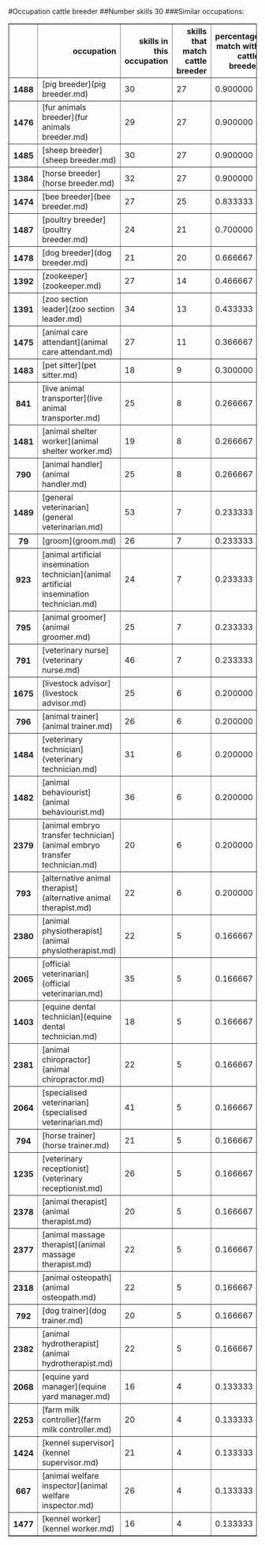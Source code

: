 #Occupation cattle breeder
##Number skills 30
###Similar occupations:
<table border="1" class="dataframe">
  <thead>
    <tr style="text-align: right;">
      <th></th>
      <th>occupation</th>
      <th>skills in this occupation</th>
      <th>skills that match cattle breeder</th>
      <th>percentage match with cattle breeder</th>
      <th>skills not in cattle breeder</th>
    </tr>
  </thead>
  <tbody>
    <tr>
      <th>1488</th>
      <td>[pig breeder](pig breeder.md)</td>
      <td>30</td>
      <td>27</td>
      <td>0.900000</td>
      <td>3</td>
    </tr>
    <tr>
      <th>1476</th>
      <td>[fur animals breeder](fur animals breeder.md)</td>
      <td>29</td>
      <td>27</td>
      <td>0.900000</td>
      <td>2</td>
    </tr>
    <tr>
      <th>1485</th>
      <td>[sheep breeder](sheep breeder.md)</td>
      <td>30</td>
      <td>27</td>
      <td>0.900000</td>
      <td>3</td>
    </tr>
    <tr>
      <th>1384</th>
      <td>[horse breeder](horse breeder.md)</td>
      <td>32</td>
      <td>27</td>
      <td>0.900000</td>
      <td>5</td>
    </tr>
    <tr>
      <th>1474</th>
      <td>[bee breeder](bee breeder.md)</td>
      <td>27</td>
      <td>25</td>
      <td>0.833333</td>
      <td>2</td>
    </tr>
    <tr>
      <th>1487</th>
      <td>[poultry breeder](poultry breeder.md)</td>
      <td>24</td>
      <td>21</td>
      <td>0.700000</td>
      <td>3</td>
    </tr>
    <tr>
      <th>1478</th>
      <td>[dog breeder](dog breeder.md)</td>
      <td>21</td>
      <td>20</td>
      <td>0.666667</td>
      <td>1</td>
    </tr>
    <tr>
      <th>1392</th>
      <td>[zookeeper](zookeeper.md)</td>
      <td>27</td>
      <td>14</td>
      <td>0.466667</td>
      <td>13</td>
    </tr>
    <tr>
      <th>1391</th>
      <td>[zoo section leader](zoo section leader.md)</td>
      <td>34</td>
      <td>13</td>
      <td>0.433333</td>
      <td>21</td>
    </tr>
    <tr>
      <th>1475</th>
      <td>[animal care attendant](animal care attendant.md)</td>
      <td>27</td>
      <td>11</td>
      <td>0.366667</td>
      <td>16</td>
    </tr>
    <tr>
      <th>1483</th>
      <td>[pet sitter](pet sitter.md)</td>
      <td>18</td>
      <td>9</td>
      <td>0.300000</td>
      <td>9</td>
    </tr>
    <tr>
      <th>841</th>
      <td>[live animal transporter](live animal transporter.md)</td>
      <td>25</td>
      <td>8</td>
      <td>0.266667</td>
      <td>17</td>
    </tr>
    <tr>
      <th>1481</th>
      <td>[animal shelter worker](animal shelter worker.md)</td>
      <td>19</td>
      <td>8</td>
      <td>0.266667</td>
      <td>11</td>
    </tr>
    <tr>
      <th>790</th>
      <td>[animal handler](animal handler.md)</td>
      <td>25</td>
      <td>8</td>
      <td>0.266667</td>
      <td>17</td>
    </tr>
    <tr>
      <th>1489</th>
      <td>[general veterinarian](general veterinarian.md)</td>
      <td>53</td>
      <td>7</td>
      <td>0.233333</td>
      <td>46</td>
    </tr>
    <tr>
      <th>79</th>
      <td>[groom](groom.md)</td>
      <td>26</td>
      <td>7</td>
      <td>0.233333</td>
      <td>19</td>
    </tr>
    <tr>
      <th>923</th>
      <td>[animal artificial insemination technician](animal artificial insemination technician.md)</td>
      <td>24</td>
      <td>7</td>
      <td>0.233333</td>
      <td>17</td>
    </tr>
    <tr>
      <th>795</th>
      <td>[animal groomer](animal groomer.md)</td>
      <td>25</td>
      <td>7</td>
      <td>0.233333</td>
      <td>18</td>
    </tr>
    <tr>
      <th>791</th>
      <td>[veterinary nurse](veterinary nurse.md)</td>
      <td>46</td>
      <td>7</td>
      <td>0.233333</td>
      <td>39</td>
    </tr>
    <tr>
      <th>1675</th>
      <td>[livestock advisor](livestock advisor.md)</td>
      <td>25</td>
      <td>6</td>
      <td>0.200000</td>
      <td>19</td>
    </tr>
    <tr>
      <th>796</th>
      <td>[animal trainer](animal trainer.md)</td>
      <td>26</td>
      <td>6</td>
      <td>0.200000</td>
      <td>20</td>
    </tr>
    <tr>
      <th>1484</th>
      <td>[veterinary technician](veterinary technician.md)</td>
      <td>31</td>
      <td>6</td>
      <td>0.200000</td>
      <td>25</td>
    </tr>
    <tr>
      <th>1482</th>
      <td>[animal behaviourist](animal behaviourist.md)</td>
      <td>36</td>
      <td>6</td>
      <td>0.200000</td>
      <td>30</td>
    </tr>
    <tr>
      <th>2379</th>
      <td>[animal embryo transfer technician](animal embryo transfer technician.md)</td>
      <td>20</td>
      <td>6</td>
      <td>0.200000</td>
      <td>14</td>
    </tr>
    <tr>
      <th>793</th>
      <td>[alternative animal therapist](alternative animal therapist.md)</td>
      <td>22</td>
      <td>6</td>
      <td>0.200000</td>
      <td>16</td>
    </tr>
    <tr>
      <th>2380</th>
      <td>[animal physiotherapist](animal physiotherapist.md)</td>
      <td>22</td>
      <td>5</td>
      <td>0.166667</td>
      <td>17</td>
    </tr>
    <tr>
      <th>2065</th>
      <td>[official veterinarian](official veterinarian.md)</td>
      <td>35</td>
      <td>5</td>
      <td>0.166667</td>
      <td>30</td>
    </tr>
    <tr>
      <th>1403</th>
      <td>[equine dental technician](equine dental technician.md)</td>
      <td>18</td>
      <td>5</td>
      <td>0.166667</td>
      <td>13</td>
    </tr>
    <tr>
      <th>2381</th>
      <td>[animal chiropractor](animal chiropractor.md)</td>
      <td>22</td>
      <td>5</td>
      <td>0.166667</td>
      <td>17</td>
    </tr>
    <tr>
      <th>2064</th>
      <td>[specialised veterinarian](specialised veterinarian.md)</td>
      <td>41</td>
      <td>5</td>
      <td>0.166667</td>
      <td>36</td>
    </tr>
    <tr>
      <th>794</th>
      <td>[horse trainer](horse trainer.md)</td>
      <td>21</td>
      <td>5</td>
      <td>0.166667</td>
      <td>16</td>
    </tr>
    <tr>
      <th>1235</th>
      <td>[veterinary receptionist](veterinary receptionist.md)</td>
      <td>26</td>
      <td>5</td>
      <td>0.166667</td>
      <td>21</td>
    </tr>
    <tr>
      <th>2378</th>
      <td>[animal therapist](animal therapist.md)</td>
      <td>20</td>
      <td>5</td>
      <td>0.166667</td>
      <td>15</td>
    </tr>
    <tr>
      <th>2377</th>
      <td>[animal massage therapist](animal massage therapist.md)</td>
      <td>22</td>
      <td>5</td>
      <td>0.166667</td>
      <td>17</td>
    </tr>
    <tr>
      <th>2318</th>
      <td>[animal osteopath](animal osteopath.md)</td>
      <td>22</td>
      <td>5</td>
      <td>0.166667</td>
      <td>17</td>
    </tr>
    <tr>
      <th>792</th>
      <td>[dog trainer](dog trainer.md)</td>
      <td>20</td>
      <td>5</td>
      <td>0.166667</td>
      <td>15</td>
    </tr>
    <tr>
      <th>2382</th>
      <td>[animal hydrotherapist](animal hydrotherapist.md)</td>
      <td>22</td>
      <td>5</td>
      <td>0.166667</td>
      <td>17</td>
    </tr>
    <tr>
      <th>2068</th>
      <td>[equine yard manager](equine yard manager.md)</td>
      <td>16</td>
      <td>4</td>
      <td>0.133333</td>
      <td>12</td>
    </tr>
    <tr>
      <th>2253</th>
      <td>[farm milk controller](farm milk controller.md)</td>
      <td>20</td>
      <td>4</td>
      <td>0.133333</td>
      <td>16</td>
    </tr>
    <tr>
      <th>1424</th>
      <td>[kennel supervisor](kennel supervisor.md)</td>
      <td>21</td>
      <td>4</td>
      <td>0.133333</td>
      <td>17</td>
    </tr>
    <tr>
      <th>667</th>
      <td>[animal welfare inspector](animal welfare inspector.md)</td>
      <td>26</td>
      <td>4</td>
      <td>0.133333</td>
      <td>22</td>
    </tr>
    <tr>
      <th>1477</th>
      <td>[kennel worker](kennel worker.md)</td>
      <td>16</td>
      <td>4</td>
      <td>0.133333</td>
      <td>12</td>
    </tr>
  </tbody>
</table>
